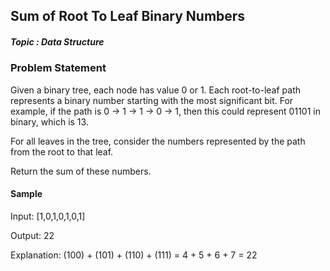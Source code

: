 <h2><div id="title">Sum of Root To Leaf Binary Numbers</h2></div>

##### Topic : Data Structure

### Problem Statement

<div id="problem_statement">
Given a binary tree, each node has value 0 or 1.  Each root-to-leaf path represents a binary number starting with the most significant bit.  For example, if the path is 0 -> 1 -> 1 -> 0 -> 1, then this could represent 01101 in binary, which is 13.

For all leaves in the tree, consider the numbers represented by the path from the root to that leaf.

Return the sum of these numbers.
</div>

#### Sample

Input: [1,0,1,0,1,0,1]  

Output: 22

Explanation: (100) + (101) + (110) + (111) = 4 + 5 + 6 + 7 = 22
